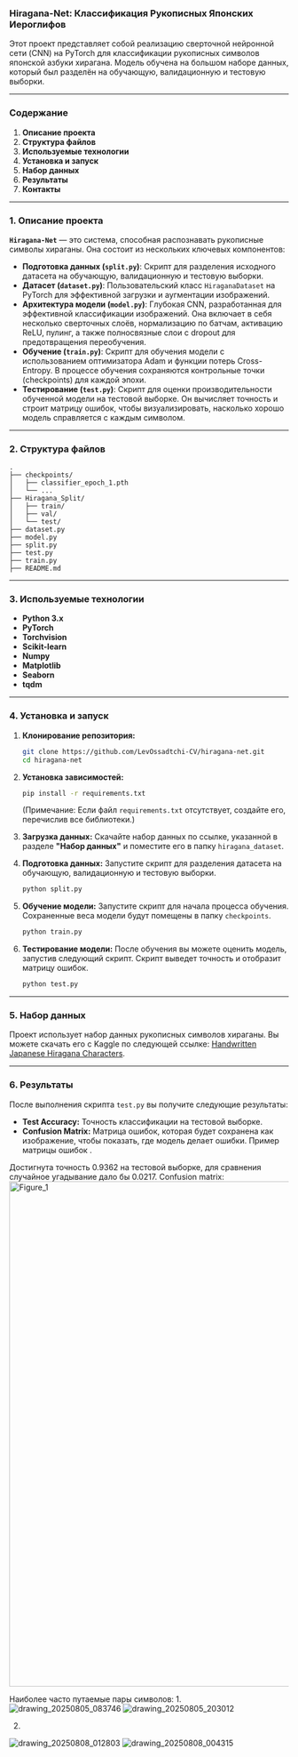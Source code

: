 ### **Hiragana-Net: Классификация Рукописных Японских Иероглифов**

Этот проект представляет собой реализацию сверточной нейронной сети (CNN) на PyTorch для классификации рукописных символов японской азбуки хирагана. Модель обучена на большом наборе данных, который был разделён на обучающую, валидационную и тестовую выборки.

-----

### **Содержание**

1.  **Описание проекта**
2.  **Структура файлов**
3.  **Используемые технологии**
4.  **Установка и запуск**
5.  **Набор данных**
6.  **Результаты**
7.  **Контакты**

-----

### **1. Описание проекта**

**`Hiragana-Net`** — это система, способная распознавать рукописные символы хираганы. Она состоит из нескольких ключевых компонентов:

  * **Подготовка данных (`split.py`)**: Скрипт для разделения исходного датасета на обучающую, валидационную и тестовую выборки.
  * **Датасет (`dataset.py`)**: Пользовательский класс `HiraganaDataset` на PyTorch для эффективной загрузки и аугментации изображений.
  * **Архитектура модели (`model.py`)**: Глубокая CNN, разработанная для эффективной классификации изображений. Она включает в себя несколько сверточных слоёв, нормализацию по батчам, активацию ReLU, пулинг, а также полносвязные слои с dropout для предотвращения переобучения.
  * **Обучение (`train.py`)**: Скрипт для обучения модели с использованием оптимизатора Adam и функции потерь Cross-Entropy. В процессе обучения сохраняются контрольные точки (checkpoints) для каждой эпохи.
  * **Тестирование (`test.py`)**: Скрипт для оценки производительности обученной модели на тестовой выборке. Он вычисляет точность и строит матрицу ошибок, чтобы визуализировать, насколько хорошо модель справляется с каждым символом.

-----

### **2. Структура файлов**

```
.
├── checkpoints/
│   ├── classifier_epoch_1.pth
│   └── ...
├── Hiragana_Split/
│   ├── train/
│   ├── val/
│   └── test/
├── dataset.py
├── model.py
├── split.py
├── test.py
├── train.py
├── README.md
```

-----

### **3. Используемые технологии**

  * **Python 3.x**
  * **PyTorch**
  * **Torchvision**
  * **Scikit-learn**
  * **Numpy**
  * **Matplotlib**
  * **Seaborn**
  * **tqdm**

-----

### **4. Установка и запуск**

1.  **Клонирование репозитория:**

    ```bash
    git clone https://github.com/LevOssadtchi-CV/hiragana-net.git
    cd hiragana-net
    ```

2.  **Установка зависимостей:**

    ```bash
    pip install -r requirements.txt
    ```

    (Примечание: Если файл `requirements.txt` отсутствует, создайте его, перечислив все библиотеки.)

3.  **Загрузка данных:**
    Скачайте набор данных по ссылке, указанной в разделе **"Набор данных"** и поместите его в папку `hiragana_dataset`.

4.  **Подготовка данных:**
    Запустите скрипт для разделения датасета на обучающую, валидационную и тестовую выборки.

    ```bash
    python split.py
    ```

5.  **Обучение модели:**
    Запустите скрипт для начала процесса обучения. Сохраненные веса модели будут помещены в папку `checkpoints`.

    ```bash
    python train.py
    ```

6.  **Тестирование модели:**
    После обучения вы можете оценить модель, запустив следующий скрипт. Скрипт выведет точность и отобразит матрицу ошибок.

    ```bash
    python test.py
    ```

-----

### **5. Набор данных**

Проект использует набор данных рукописных символов хираганы. Вы можете скачать его с Kaggle по следующей ссылке: [Handwritten Japanese Hiragana Characters](https://www.kaggle.com/datasets/farukece/handwritten-japanese-hiragana-characters).

-----

### **6. Результаты**

После выполнения скрипта `test.py` вы получите следующие результаты:

  * **Test Accuracy:** Точность классификации на тестовой выборке.
  * **Confusion Matrix:** Матрица ошибок, которая будет сохранена как изображение, чтобы показать, где модель делает ошибки. Пример матрицы ошибок .


Достигнута точность 0.9362 на тестовой выборке, для сравнения случайное угадывание дало бы 0.0217. Confusion matrix:
<img width="1512" height="909" alt="Figure_1" src="https://github.com/user-attachments/assets/9a4fc8ed-24be-4f6d-a1fe-0bf7415e620a" />

Наиболее часто путаемые пары символов:
1.
![drawing_20250805_083746](https://github.com/user-attachments/assets/695aecfc-f915-47f8-8940-4a9cda11c980)
![drawing_20250805_203012](https://github.com/user-attachments/assets/885b5b42-0687-4ef3-b9cb-69769d261f8e)

2. 
![drawing_20250808_012803](https://github.com/user-attachments/assets/787a1470-7c33-43e8-8b7d-5be57135bf1e)
![drawing_20250808_004315](https://github.com/user-attachments/assets/64dc9749-de8d-4956-8595-f69f631d22f8)
